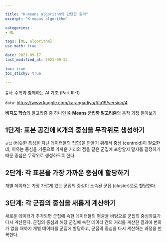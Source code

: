 ```yaml
---

title: "K-means algorithm의 간단한 원리"
excerpt: "K-means algorithm"

categories:
- ML

tags: [ML, algorithm]
use_math: true

date: 2021-09-17
last_modified_at: 2021-09-25

toc: true
toc_sticky: true

---
```


`출처`: 수학과 함께하는 AI 기초 (Part III-1)  

`data`: <https://www.kaggle.com/karangadiya/fifa19/version/4>

**비지도 학습**의 알고리즘 중 하나인 **K-Means 군집화 알고리즘**의 동작 과정 알아보기

## 1단계: 표본 공간에 K개의 중심을 무작위로 생성하기

`군집` (비슷한 특성을 지닌 데이터들의 집합)을 만들기 위해서 중심 (centroid)이 필요한데, 이유는 중심을 기준으로 가까운 거리의 점을 같은 군집에 포함할지 말지를 결정하기 때문
중심은 무작위로 생성하도록 한다.

## 2단계: 각 표본을 가장 가까운 중심에 할당하기

개별 데이터는 가장 가깝게 있는 군집의 중심이 소속된 군집 (cluster)으로 할당한다.

## 3단계: 각 군집의 중심을 새롭게 계산하기

새로운 데이터가 추가되면 군집에 속한 데이터들의 평균을 바탕으로 군집의 중심좌표가 다시 계산된다.
군집의 중심과 해당 군집에 속한 데이터 간의 거리를 계산한 결과에 변화가 없을 때까지 개별 데이터를 군집에 할당하고, 군집의 중심을 다시 계산하는 과정을 반복한다.
